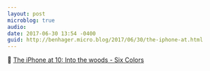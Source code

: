 ```yaml
---
layout: post
microblog: true
audio: 
date: 2017-06-30 13:54 -0400
guid: http://benhager.micro.blog/2017/06/30/the-iphone-at.html
---
```

📱 [The iPhone at 10: Into the woods - Six Colors](https://sixcolors.com/post/2017/06/the-iphone-at-10-into-the-woods/)
